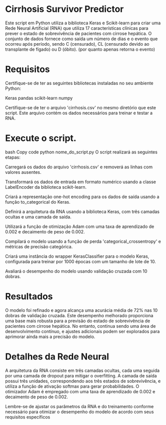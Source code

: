 # Cirrhosis Survivor Predictor

Este script em Python utiliza a biblioteca Keras e Scikit-learn para criar uma Rede Neural Artificial (RNA) que utiliza 17 características clínicas para prever o estado de sobrevivência de pacientes com cirrose hepática. O conjunto de dados fornece como saída um número de dias e o evento que ocorreu após período, sendo C (censurado), CL (censurado devido ao transplante de fígado) ou D (óbito). (por quanto apenas retorna o evento)

# Requisitos
Certifique-se de ter as seguintes bibliotecas instaladas no seu ambiente Python:

Keras
pandas
scikit-learn
numpy

Certifique-se de ter o arquivo 'cirrhosis.csv' no mesmo diretório que este script. Este arquivo contém os dados necessários para treinar e testar a RNA.

# Execute o script.

bash
Copy code
python nome_do_script.py
O script realizará as seguintes etapas:

Carregará os dados do arquivo 'cirrhosis.csv' e removerá as linhas com valores ausentes.

Transformará os dados de entrada em formato numérico usando a classe LabelEncoder da biblioteca scikit-learn.

Criará a representação one-hot encoding para os dados de saída usando a função to_categorical do Keras.

Definirá a arquitetura da RNA usando a biblioteca Keras, com três camadas ocultas e uma camada de saída.

Utilizará a função de otimização Adam com uma taxa de aprendizado de 0.002 e decaimento de peso de 0.002.

Compilará o modelo usando a função de perda 'categorical_crossentropy' e métricas de precisão categórica.

Criará uma instância do wrapper KerasClassifier para o modelo Keras, configurada para treinar por 1000 épocas com um tamanho de lote de 10.

Avaliará o desempenho do modelo usando validação cruzada com 10 dobras.
#  Resultados
O modelo foi refinado e agora alcança uma acurácia média de 72% nas 10 dobras de validação cruzada. Este desempenho melhorado proporciona uma base mais robusta para a previsão do estado de sobrevivência de pacientes com cirrose hepática. No entanto, continua sendo uma área de desenvolvimento contínuo, e ajustes adicionais podem ser explorados para aprimorar ainda mais a precisão do modelo.

# Detalhes da Rede Neural
A arquitetura da RNA consiste em três camadas ocultas, cada uma seguida por uma camada de dropout para mitigar o overfitting. A camada de saída possui três unidades, correspondendo aos três estados de sobrevivência, e utiliza a função de ativação softmax para gerar probabilidades. O otimizador Adam é empregado com uma taxa de aprendizado de 0.002 e decaimento de peso de 0.002.

Lembre-se de ajustar os parâmetros da RNA e do treinamento conforme necessário para otimizar o desempenho do modelo de acordo com seus requisitos específicos
